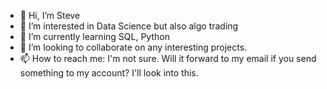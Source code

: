 - 👋 Hi, I’m Steve
- 👀 I’m interested in Data Science but also algo trading
- 🌱 I’m currently learning SQL, Python
- 💞️ I’m looking to collaborate on any interesting projects.
- 📫 How to reach me:  I'm not sure.  Will it forward to my email if you send something to my account?  I'll look into this.

<!---
stvevrt/stvevrt is a ✨ special ✨ repository because its `README.md` (this file) appears on your GitHub profile.
You can click the Preview link to take a look at your changes.
--->
